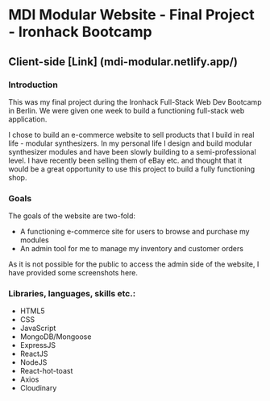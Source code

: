 # MDI Modular Website - Final Project - Ironhack Bootcamp

## Client-side [Link] (mdi-modular.netlify.app/)

### Introduction

This was my final project during the Ironhack Full-Stack Web Dev Bootcamp in Berlin. We were given one week to build a functioning full-stack web application. 

I chose to build an e-commerce website to sell products that I build in real life - modular synthesizers. In my personal life I design and build modular synthesizer modules and have been slowly building to a semi-professional level. I have recently been selling them of eBay etc. and thought that it would be a great opportunity to use this project to build a fully functioning shop. 

### Goals

The goals of the website are two-fold:

- A functioning e-commerce site for users to browse and purchase my modules
- An admin tool for me to manage my inventory and customer orders

As it is not possible for the public to access the admin side of the website, I have provided some screenshots here.

### Libraries, languages, skills etc.:

- HTML5
- CSS
- JavaScript
- MongoDB/Mongoose
- ExpressJS
- ReactJS
- NodeJS
- React-hot-toast
- Axios
- Cloudinary
